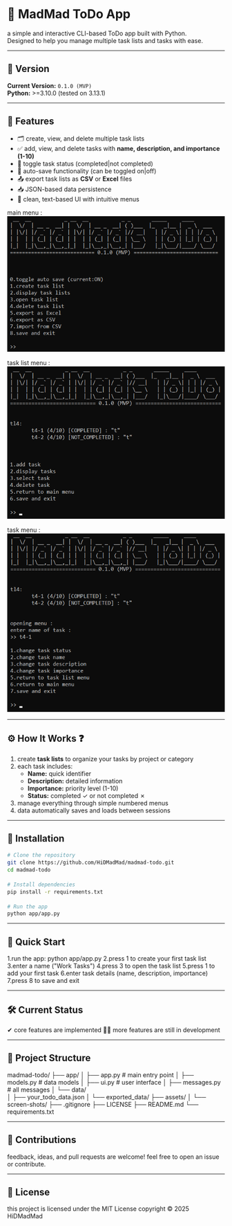 # 📝 MadMad ToDo App
a simple and interactive CLI-based ToDo app built with Python.  
Designed to help you manage multiple task lists and tasks with ease.

---

## 📌 Version
**Current Version:** `0.1.0 (MVP)`  
**Python:** >=3.10.0 (tested on 3.13.1)

---

## 🎯 Features
- 🗂 create, view, and delete multiple task lists
- ✅ add, view, and delete tasks with **name, description, and importance (1-10)**
- 🔄 toggle task status (completed|not completed)
- 💾 auto-save functionality (can be toggled on|off)
- 📤 export task lists as **CSV** or **Excel** files
- 📥 JSON-based data persistence
- 🎨 clean, text-based UI with intuitive menus

main menu :
![main menu](assets/screen-shots/main_menu.png)

task list menu :
![tl menu](assets/screen-shots/tl_menu.png)

task menu :
![t menu](assets/screen-shots/t_menu.png)

---

## ⚙️ How It Works ❓
1. create **task lists** to organize your tasks by project or category
2. each task includes:
   - **Name:** quick identifier
   - **Description:** detailed information
   - **Importance:** priority level (1-10)
   - **Status:** completed ✓ or not completed ✗
3. manage everything through simple numbered menus
4. data automatically saves and loads between sessions 

---

## 🚀 Installation
```bash
# Clone the repository
git clone https://github.com/HiDMadMad/madmad-todo.git
cd madmad-todo

# Install dependencies
pip install -r requirements.txt

# Run the app
python app/app.py
```
---

## 📖 Quick Start
1.run the app: python app/app.py
2.press 1 to create your first task list
3.enter a name ("Work Tasks")
4.press 3 to open the task list
5.press 1 to add your first task
6.enter task details (name, description, importance)
7.press 8 to save and exit

---

## 🛠️ Current Status

✔ core features are implemented
👨‍💻 more features are still in development

---

## 📁 Project Structure

madmad-todo/
├── app/
│   ├── app.py           # main entry point
│   ├── models.py        # data models
│   ├── ui.py            # user interface
│   ├── messages.py      # all messages
│   └── data/  
│       ├── your_todo_data.json
│       └── exported_data/
├── assets/
│   └── screen-shots/
├── .gitignore
├── LICENSE
├── README.md
└── requirements.txt

---

## 🙏 Contributions
feedback, ideas, and pull requests are welcome!
feel free to open an issue or contribute.

---

## 📜 License
this project is licensed under the MIT License
copyright © 2025 HiDMadMad
